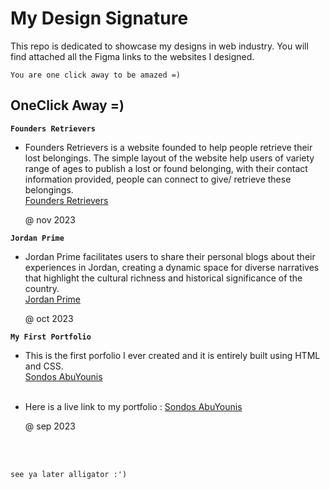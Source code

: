 # My Design Signature

This repo is dedicated to showcase my designs in web industry. You will find attached all the Figma links to the websites I designed.

`You are one click away to be amazed =) `

##  OneClick Away =) 

**`Founders Retrievers`**
  
* Founders Retrievers is a website founded to help people retrieve their lost belongings. The simple layout of the website help users of variety range of ages to publish a lost or found belonging, with their contact information provided, people can connect to give/ retrieve these belongings.
  <br /> 
 [Founders Retrievers](https://www.figma.com/file/dmEdccUWNsdUszUY0XAdZd/Founders-Retrievers?type=design&node-id=0%3A1&mode=design&t=LHFLjur4drsmzWvR-1)

  @ nov 2023
  <br />

  
**`Jordan Prime`**
* Jordan Prime facilitates users to share their personal blogs about their experiences in Jordan, creating a dynamic space for diverse narratives that highlight the cultural richness and historical significance of the country.
<br />[Jordan Prime](https://www.figma.com/file/EgahtNXDZQzH3zSu4elM8W/Jordan-Prime?type=design&node-id=0%3A1&mode=design&t=qhLVCe4eSHk1dW32-1)

  @ oct 2023
  <br />
  

**`My First Portfolio`**
* This is the first porfolio I ever created and it is entirely built using HTML and CSS.
   <br />
   [Sondos AbuYounis](https://www.figma.com/file/0xaWMhNipx8pQS1dBK2lhw/portFolio?type=design&node-id=1%3A102&mode=design&t=iR7tbkrjHvbCZ6fj-1)
  <br />
  <br />
* Here is a live link to my portfolio : [Sondos AbuYounis](https://sondosabuyounis.github.io/myFirstPortFolio/)

  @ sep 2023
<br />
<br />

 ` see ya later alligator :') `
